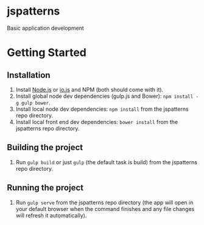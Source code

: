 # jspatterns
Basic application development

# Getting Started

## Installation

1. Install [Node.js](http://nodejs.org/) or [io.js](https://iojs.org) and NPM (both should come with it).
2. Install global node dev dependencies (gulp.js and Bower): `npm install -g gulp bower`.
3. Install local node dev dependencies: `npm install` from the jspatterns repo directory.
4. Install local front end dev dependencies: `bower install` from the jspatterns repo directory.

## Building the project

1. Run `gulp build` or just `gulp` (the default task is build) from the jspatterns repo directory.

## Running the project

1. Run `gulp serve` from the jspatterns repo directory (the app will open in your default browser when the command finishes and any file changes will refresh it automatically).
